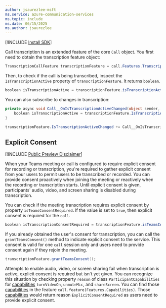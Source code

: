 ```yaml
---
author: jsaurezlee-msft
ms.service: azure-communication-services
ms.topic: include
ms.date: 06/15/2025
ms.author: jsaurezlee
---
```


[!INCLUDE [Install SDK](../install-sdk/install-sdk-windows.md)]

Call transcription is an extended feature of the core `Call` object. You first need to obtain the transcription feature object:

```csharp
TranscriptionCallFeature transcriptionFeature = call.Features.Transcription;
```

Then, to check if the call is being transcribed, inspect the `IsTranscriptionActive` property of `transcriptionFeature`. It returns `boolean`.

```csharp
boolean isTranscriptionActive = transcriptionFeature.isTranscriptionActive;
```

You can also subscribe to changes in transcription:

```csharp
private async void Call__OnIsTranscriptionActiveChanged(object sender, PropertyChangedEventArgs args)
    boolean isTranscriptionActive = transcriptionFeature.IsTranscriptionActive();
}

transcriptionFeature.IsTranscriptionActiveChanged += Call__OnIsTranscriptionActiveChanged;
```
## Explicit Consent

[!INCLUDE [Public Preview Disclaimer](../../../../includes/Public-Preview-Note-windows.md)]

When your Teams meeting or call is configured to require explicit consent for recording or transcription, you're required to gather explicit consent from your users to permit users to be transcribed or recorded. You can provide consent proactively when joining the meeting or reactively when the recording or transcription starts. Until explicit consent is given, participants' audio, video, and screen sharing is disabled during transcription.

You can check if the meeting transcription requires explicit consent by property `isTeamsConsentRequired`. If the value is set to `true`, then explicit consent is required for the `call`.

```csharp
boolean isTranscriptionConsentRequired = transcriptionFeature.isTeamsConsentRequired;
```

If you already obtained the user's consent for transcription, you can call the `grantTeamsConsent()` method to indicate explicit consent to the service. This consent is valid for one `call` session only and users need to provide consent again if they rejoin the meeting.

```csharp
transcriptionFeature.grantTeamsConsent();
```
Attempts to enable audio, video, or screen sharing fail when transcription is active, explicit consent is required but isn't yet given. You can recognize this situation by checking property `reason` of class `ParticipantCapabilities` for [capabilities](../../capabilities.md) `turnVideoOn`, `unmuteMic`, and `shareScreen`. You can find those [capabilities](../../capabilities.md) in the feature `call.feature(Features.Capabilities)`. Those [capabilities](../../capabilities.md) would return reason `ExplicitConsentRequired` as users need to provide explicit consent.